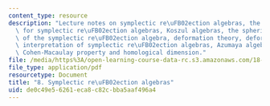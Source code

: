 ```yaml
---
content_type: resource
description: "Lecture notes on symplectic re\uFB02ection algebras, the PBW theorem\
  \ for symplectic re\uFB02ection algebras, Koszul algebras, the spherical subalgebra\
  \ of the symplectic re\uFB02ection algebra, deformation theory, deformation-theoretic\
  \ interpretation of symplectic re\uFB02ection algebras, Azumaya algebras, and the\
  \ Cohen-Macaulay property and homological dimension."
file: /media/https%3A/open-learning-course-data-rc.s3.amazonaws.com/18-735-double-affine-hecke-algebras-in-representation-theory-combinatorics-geometry-and-mathematical-physics-fall-2009/de0c49e56261eca8c82cbba5aaf496a4_MIT18_735F09_ch08.pdf
file_type: application/pdf
resourcetype: Document
title: "8. Symplectic re\uFB02ection algebras"
uid: de0c49e5-6261-eca8-c82c-bba5aaf496a4
---
```

